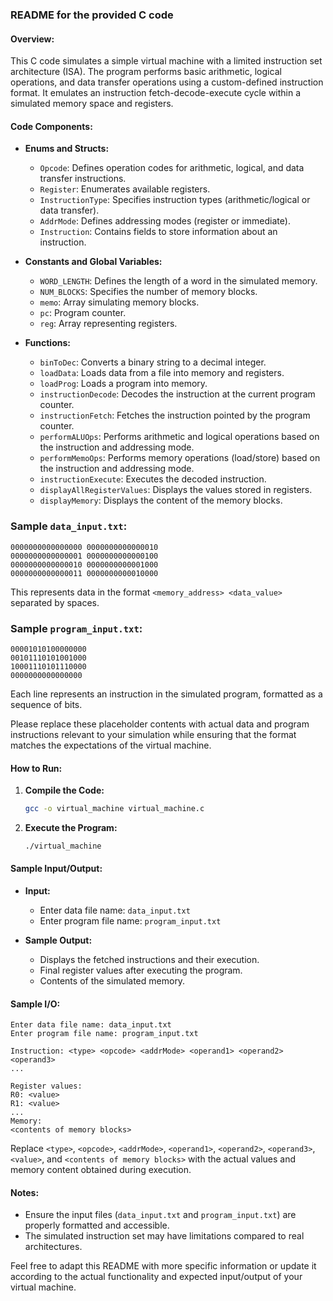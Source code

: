 ### README for the provided C code

#### Overview:

This C code simulates a simple virtual machine with a limited instruction set architecture (ISA). The program performs basic arithmetic, logical operations, and data transfer operations using a custom-defined instruction format. It emulates an instruction fetch-decode-execute cycle within a simulated memory space and registers.

#### Code Components:

- **Enums and Structs:**
  - `Opcode`: Defines operation codes for arithmetic, logical, and data transfer instructions.
  - `Register`: Enumerates available registers.
  - `InstructionType`: Specifies instruction types (arithmetic/logical or data transfer).
  - `AddrMode`: Defines addressing modes (register or immediate).
  - `Instruction`: Contains fields to store information about an instruction.

- **Constants and Global Variables:**
  - `WORD_LENGTH`: Defines the length of a word in the simulated memory.
  - `NUM_BLOCKS`: Specifies the number of memory blocks.
  - `memo`: Array simulating memory blocks.
  - `pc`: Program counter.
  - `reg`: Array representing registers.

- **Functions:**
  - `binToDec`: Converts a binary string to a decimal integer.
  - `loadData`: Loads data from a file into memory and registers.
  - `loadProg`: Loads a program into memory.
  - `instructionDecode`: Decodes the instruction at the current program counter.
  - `instructionFetch`: Fetches the instruction pointed by the program counter.
  - `performALUOps`: Performs arithmetic and logical operations based on the instruction and addressing mode.
  - `performMemoOps`: Performs memory operations (load/store) based on the instruction and addressing mode.
  - `instructionExecute`: Executes the decoded instruction.
  - `displayAllRegisterValues`: Displays the values stored in registers.
  - `displayMemory`: Displays the content of the memory blocks.

### Sample `data_input.txt`:
```plaintext
0000000000000000 0000000000000010
0000000000000001 0000000000000100
0000000000000010 0000000000001000
0000000000000011 0000000000010000
```
This represents data in the format `<memory_address> <data_value>` separated by spaces.

### Sample `program_input.txt`:
```plaintext
00001010100000000
00101110101001000
10001110101110000
0000000000000000
```
Each line represents an instruction in the simulated program, formatted as a sequence of bits.

Please replace these placeholder contents with actual data and program instructions relevant to your simulation while ensuring that the format matches the expectations of the virtual machine.

#### How to Run:

1. **Compile the Code:**
   ```bash
   gcc -o virtual_machine virtual_machine.c
   ```

2. **Execute the Program:**
   ```bash
   ./virtual_machine
   ```

#### Sample Input/Output:

- **Input:**
  - Enter data file name: `data_input.txt`
  - Enter program file name: `program_input.txt`

- **Sample Output:**
  - Displays the fetched instructions and their execution.
  - Final register values after executing the program.
  - Contents of the simulated memory.

#### Sample I/O:

```plaintext
Enter data file name: data_input.txt
Enter program file name: program_input.txt

Instruction: <type> <opcode> <addrMode> <operand1> <operand2> <operand3>
...

Register values:
R0: <value>
R1: <value>
...
Memory:
<contents of memory blocks>
```

Replace `<type>`, `<opcode>`, `<addrMode>`, `<operand1>`, `<operand2>`, `<operand3>`, `<value>`, and `<contents of memory blocks>` with the actual values and memory content obtained during execution.

#### Notes:

- Ensure the input files (`data_input.txt` and `program_input.txt`) are properly formatted and accessible.
- The simulated instruction set may have limitations compared to real architectures.

Feel free to adapt this README with more specific information or update it according to the actual functionality and expected input/output of your virtual machine.   
